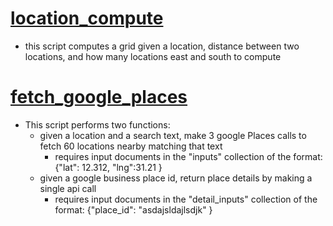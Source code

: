 # [location_compute](location_compute.py)
* this script computes a grid given a location, distance between two locations, and how many locations east and south to compute

# [fetch_google_places](fetch_google_places.py)
* This script performs two functions:
   * given a location and a search text, make 3 google Places calls to fetch 60 locations nearby matching that text
      * requires input documents in the "inputs" collection of the format: {"lat": 12.312, "lng":31.21 }
   * given a google business  place id, return place details by making a single api call
      * requires input documents in the "detail_inputs" collection of the format: {"place_id": "asdajsldajlsdjk" }
      

